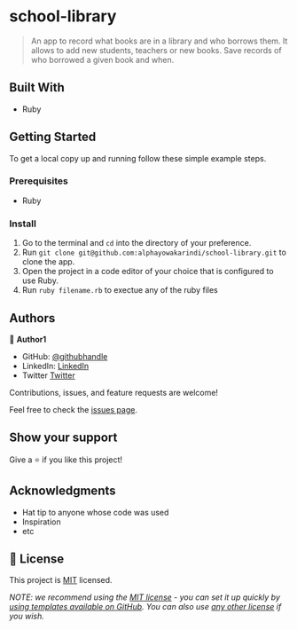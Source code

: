 # school-library

> An app to record what books are in a library and who borrows them. It allows to add new students, teachers or new books. Save records of who borrowed a given book and when.

## Built With

- Ruby

## Getting Started

To get a local copy up and running follow these simple example steps.

### Prerequisites

- Ruby

### Install

1. Go to the terminal and `cd` into the directory of your preference.
2. Run `git clone git@github.com:alphayowakarindi/school-library.git` to clone the app.
3. Open the project in a code editor of your choice that is configured to use Ruby.
4. Run `ruby filename.rb` to exectue any of the ruby files

## Authors

👤 **Author1**

- GitHub: [@githubhandle](https://github.com/alphayowakarindi)
- LinkedIn: [LinkedIn](https://www.linkedin.com/in/alphayo-wakarindi-15a825236/)
- Twitter [Twitter](https://twitter.com/alphayowakarind)

Contributions, issues, and feature requests are welcome!

Feel free to check the [issues page](https://github.com/alphayowakarindi/school-library/issues).

## Show your support

Give a ⭐️ if you like this project!

## Acknowledgments

- Hat tip to anyone whose code was used
- Inspiration
- etc

## 📝 License

This project is [MIT](./LICENSE) licensed.

_NOTE: we recommend using the [MIT license](https://choosealicense.com/licenses/mit/) - you can set it up quickly by [using templates available on GitHub](https://docs.github.com/en/communities/setting-up-your-project-for-healthy-contributions/adding-a-license-to-a-repository). You can also use [any other license](https://choosealicense.com/licenses/) if you wish._

